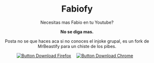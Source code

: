 <div align = center>

# Fabiofy

Necesitas mas Fabio en tu Youtube?

**No se diga mas.**

Posta no se que haces aca si no conoces el injoke grupal, es un fork de MrBeastify para un chiste de los pibes.

[![Button Download Firefox]][Download Firefox]  
[![Button Download Chrome]][Download Chrome]  

</div>

<!----------------------------------------------------------------------------->

[Button Download Firefox]: https://img.shields.io/badge/Firefox-FF7139?style=for-the-badge&logoColor=white&logo=Firefox

[Button Download Chrome]: https://img.shields.io/badge/Chrome-4285F4?style=for-the-badge&logoColor=white&logo=GoogleChrome

[Download Firefox]: http://addons.mozilla.org/en-GB/firefox/addon/youtube-mrbeastify/
[Download Chrome]: http://chrome.google.com/webstore/detail/youtube-mrbeastify/dbmaeobgdodeimjdjnkipbfhgeldnmeb

